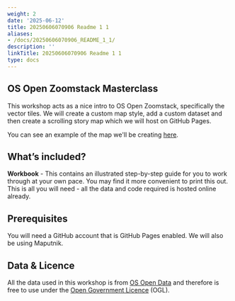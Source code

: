 ```yaml
---
weight: 2
date: '2025-06-12'
title: 20250606070906 Readme 1 1
aliases:
- /docs/20250606070906_README_1_1/
description: ''
linkTitle: 20250606070906 Readme 1 1
type: docs
---
```


## OS Open Zoomstack Masterclass

This workshop acts as a nice intro to OS Open Zoomstack, specifically the vector tiles.
We will create a custom map style, add a custom dataset and then create a scrolling story map which we will host on GitHub Pages.

You can see an example of the map we'll be creating [here](https://charleyglynn.github.io/brewdog-map/).

## What’s included?

**Workbook** - This contains an illustrated step-by-step guide for you to work through at your own pace. You may find it more convenient to print this out.
This is all you will need - all the data and code required is hosted online already.

## Prerequisites

You will need a GitHub account that is GitHub Pages enabled.
We will also be using Maputnik.

## Data & Licence

All the data used in this workshop is from [OS Open Data](https://www.ordnancesurvey.co.uk/business-and-government/products/opendata.html) and therefore is free to use under the [Open Government Licence](http://www.nationalarchives.gov.uk/doc/open-government-licence/version/3/) (OGL).
